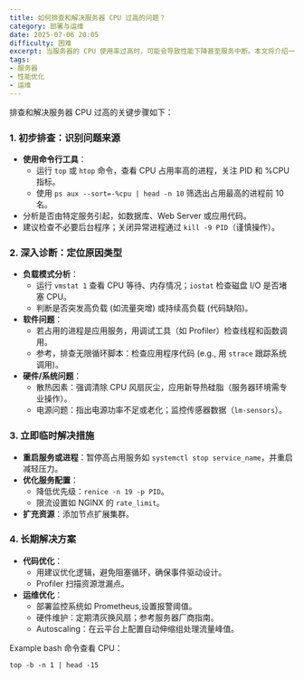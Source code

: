 ```yaml
---
title: 如何排查和解决服务器 CPU 过高的问题？
category: 部署与运维
date: 2025-07-06 20:05
difficulty: 困难
excerpt: 当服务器的 CPU 使用率过高时，可能会导致性能下降甚至服务中断。本文将介绍一些方法来帮助您排查和解决问题。
tags:
- 服务器
- 性能优化
- 运维
---
```

排查和解决服务器 CPU 过高的关键步骤如下：

### 1. 初步排查：识别问题来源
- **使用命令行工具**：
  - 运行 `top` 或 `htop` 命令，查看 CPU 占用率高的进程，关注 PID 和 %CPU 指标。
  - 使用 `ps aux --sort=-%cpu | head -n 10` 筛选出占用最高的进程前 10 名。
- 分析是否由特定服务引起，如数据库、Web Server 或应用代码。
- 建议检查不必要后台程序；关闭异常进程通过 `kill -9 PID`（谨慎操作）。

### 2. 深入诊断：定位原因类型
- **负载模式分析**：
  - 运行 `vmstat 1` 查看 CPU 等待、内存情况；`iostat` 检查磁盘 I/O 是否堵塞 CPU。
  - 判断是否突发高负载 (如流量突增) 或持续高负载 (代码缺陷)。
- **软件问题**：
  - 若占用的进程是应用服务，用调试工具（如 Profiler）检查线程和函数调用。
  - 参考，排查无限循环脚本：检查应用程序代码 (e.g., 用 `strace` 跟踪系统调用)。
- **硬件/系统问题**：
  - 散热因素：强调清除 CPU 风扇灰尘，应用新导热硅脂（服务器环境需专业操作）。
  - 电源问题：指出电源功率不足或老化；监控传感器数据（`lm-sensors`）。

### 3. 立即临时解决措施
- **重启服务或进程**：暂停高占用服务如 `systemctl stop service_name`，并重启减轻压力。
- **优化服务配置**：
  - 降低优先级：`renice -n 19 -p PID`。
  - 限流设置如 NGINX 的 `rate_limit`。
- **扩充资源**：添加节点扩展集群。

### 4. 长期解决方案
- **代码优化**：
  - 用建议优化逻辑，避免阻塞循环，确保事件驱动设计。
  - Profiler 扫描资源泄漏点。
- **运维优化**：
  - 部署监控系统如 Prometheus,设置报警阈值。
  - 硬件维护：定期清灰换风扇；参考服务器厂商指南。
  - Autoscaling：在云平台上配置自动伸缩组处理流量峰值。

Example bash 命令查看 CPU：
```
top -b -n 1 | head -15
```
